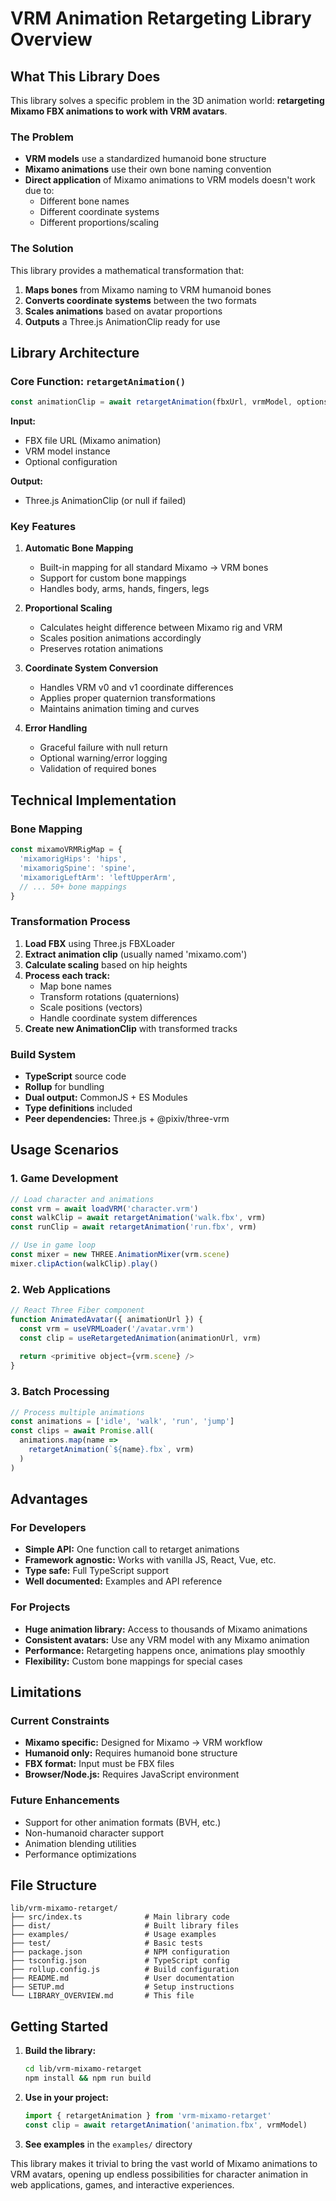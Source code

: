 # VRM Animation Retargeting Library Overview

## What This Library Does

This library solves a specific problem in the 3D animation world: **retargeting Mixamo FBX animations to work with VRM avatars**.

### The Problem
- **VRM models** use a standardized humanoid bone structure
- **Mixamo animations** use their own bone naming convention
- **Direct application** of Mixamo animations to VRM models doesn't work due to:
  - Different bone names
  - Different coordinate systems
  - Different proportions/scaling

### The Solution
This library provides a mathematical transformation that:
1. **Maps bones** from Mixamo naming to VRM humanoid bones
2. **Converts coordinate systems** between the two formats
3. **Scales animations** based on avatar proportions
4. **Outputs** a Three.js AnimationClip ready for use

## Library Architecture

### Core Function: `retargetAnimation()`
```javascript
const animationClip = await retargetAnimation(fbxUrl, vrmModel, options)
```

**Input:**
- FBX file URL (Mixamo animation)
- VRM model instance
- Optional configuration

**Output:**
- Three.js AnimationClip (or null if failed)

### Key Features

1. **Automatic Bone Mapping**
   - Built-in mapping for all standard Mixamo → VRM bones
   - Support for custom bone mappings
   - Handles body, arms, hands, fingers, legs

2. **Proportional Scaling**
   - Calculates height difference between Mixamo rig and VRM
   - Scales position animations accordingly
   - Preserves rotation animations

3. **Coordinate System Conversion**
   - Handles VRM v0 and v1 coordinate differences
   - Applies proper quaternion transformations
   - Maintains animation timing and curves

4. **Error Handling**
   - Graceful failure with null return
   - Optional warning/error logging
   - Validation of required bones

## Technical Implementation

### Bone Mapping
```javascript
const mixamoVRMRigMap = {
  'mixamorigHips': 'hips',
  'mixamorigSpine': 'spine',
  'mixamorigLeftArm': 'leftUpperArm',
  // ... 50+ bone mappings
}
```

### Transformation Process
1. **Load FBX** using Three.js FBXLoader
2. **Extract animation clip** (usually named 'mixamo.com')
3. **Calculate scaling** based on hip heights
4. **Process each track:**
   - Map bone names
   - Transform rotations (quaternions)
   - Scale positions (vectors)
   - Handle coordinate system differences
5. **Create new AnimationClip** with transformed tracks

### Build System
- **TypeScript** source code
- **Rollup** for bundling
- **Dual output:** CommonJS + ES Modules
- **Type definitions** included
- **Peer dependencies:** Three.js + @pixiv/three-vrm

## Usage Scenarios

### 1. Game Development
```javascript
// Load character and animations
const vrm = await loadVRM('character.vrm')
const walkClip = await retargetAnimation('walk.fbx', vrm)
const runClip = await retargetAnimation('run.fbx', vrm)

// Use in game loop
const mixer = new THREE.AnimationMixer(vrm.scene)
mixer.clipAction(walkClip).play()
```

### 2. Web Applications
```javascript
// React Three Fiber component
function AnimatedAvatar({ animationUrl }) {
  const vrm = useVRMLoader('/avatar.vrm')
  const clip = useRetargetedAnimation(animationUrl, vrm)
  
  return <primitive object={vrm.scene} />
}
```

### 3. Batch Processing
```javascript
// Process multiple animations
const animations = ['idle', 'walk', 'run', 'jump']
const clips = await Promise.all(
  animations.map(name => 
    retargetAnimation(`${name}.fbx`, vrm)
  )
)
```

## Advantages

### For Developers
- **Simple API:** One function call to retarget animations
- **Framework agnostic:** Works with vanilla JS, React, Vue, etc.
- **Type safe:** Full TypeScript support
- **Well documented:** Examples and API reference

### For Projects
- **Huge animation library:** Access to thousands of Mixamo animations
- **Consistent avatars:** Use any VRM model with any Mixamo animation
- **Performance:** Retargeting happens once, animations play smoothly
- **Flexibility:** Custom bone mappings for special cases

## Limitations

### Current Constraints
- **Mixamo specific:** Designed for Mixamo → VRM workflow
- **Humanoid only:** Requires humanoid bone structure
- **FBX format:** Input must be FBX files
- **Browser/Node.js:** Requires JavaScript environment

### Future Enhancements
- Support for other animation formats (BVH, etc.)
- Non-humanoid character support
- Animation blending utilities
- Performance optimizations

## File Structure

```
lib/vrm-mixamo-retarget/
├── src/index.ts              # Main library code
├── dist/                     # Built library files
├── examples/                 # Usage examples
├── test/                     # Basic tests
├── package.json              # NPM configuration
├── tsconfig.json             # TypeScript config
├── rollup.config.js          # Build configuration
├── README.md                 # User documentation
├── SETUP.md                  # Setup instructions
└── LIBRARY_OVERVIEW.md       # This file
```

## Getting Started

1. **Build the library:**
   ```bash
   cd lib/vrm-mixamo-retarget
   npm install && npm run build
   ```

2. **Use in your project:**
   ```javascript
   import { retargetAnimation } from 'vrm-mixamo-retarget'
   const clip = await retargetAnimation('animation.fbx', vrmModel)
   ```

3. **See examples** in the `examples/` directory

This library makes it trivial to bring the vast world of Mixamo animations to VRM avatars, opening up endless possibilities for character animation in web applications, games, and interactive experiences. 